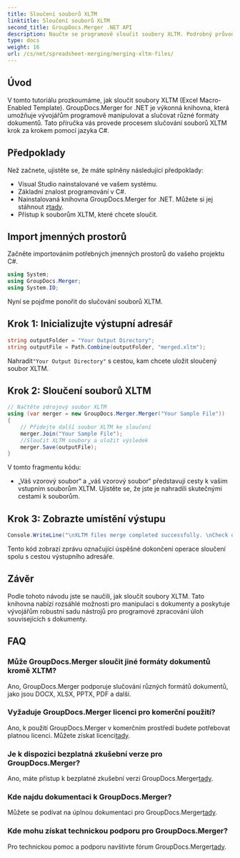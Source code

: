 ```yaml
---
title: Sloučení souborů XLTM
linktitle: Sloučení souborů XLTM
second_title: GroupDocs.Merger .NET API
description: Naučte se programově sloučit soubory XLTM. Podrobný průvodce s příklady kódu.
type: docs
weight: 16
url: /cs/net/spreadsheet-merging/merging-xltm-files/
---
```

## Úvod
V tomto tutoriálu prozkoumáme, jak sloučit soubory XLTM (Excel Macro-Enabled Template). GroupDocs.Merger for .NET je výkonná knihovna, která umožňuje vývojářům programově manipulovat a slučovat různé formáty dokumentů. Tato příručka vás provede procesem slučování souborů XLTM krok za krokem pomocí jazyka C#.
## Předpoklady
Než začnete, ujistěte se, že máte splněny následující předpoklady:
- Visual Studio nainstalované ve vašem systému.
- Základní znalost programování v C#.
-  Nainstalovaná knihovna GroupDocs.Merger for .NET. Můžete si jej stáhnout z[tady](https://releases.groupdocs.com/merger/net/).
- Přístup k souborům XLTM, které chcete sloučit.

## Import jmenných prostorů
Začněte importováním potřebných jmenných prostorů do vašeho projektu C#.
```csharp
using System; 
using GroupDocs.Merger;
using System.IO;
```

Nyní se pojďme ponořit do slučování souborů XLTM.
## Krok 1: Inicializujte výstupní adresář
```csharp
string outputFolder = "Your Output Directory";
string outputFile = Path.Combine(outputFolder, "merged.xltm");
```
 Nahradit`"Your Output Directory"` s cestou, kam chcete uložit sloučený soubor XLTM.
## Krok 2: Sloučení souborů XLTM
```csharp
// Načtěte zdrojový soubor XLTM
using (var merger = new GroupDocs.Merger.Merger("Your Sample File"))
{
    // Přidejte další soubor XLTM ke sloučení
    merger.Join("Your Sample File");
    //Sloučit XLTM soubory a uložit výsledek
    merger.Save(outputFile);
}
```
V tomto fragmentu kódu:
- „Váš vzorový soubor“ a „váš vzorový soubor“ představují cesty k vašim vstupním souborům XLTM. Ujistěte se, že jste je nahradili skutečnými cestami k souborům.
## Krok 3: Zobrazte umístění výstupu
```csharp
Console.WriteLine("\nXLTM files merge completed successfully. \nCheck output in {0}", outputFolder);
```
Tento kód zobrazí zprávu označující úspěšné dokončení operace sloučení spolu s cestou výstupního adresáře.

## Závěr
Podle tohoto návodu jste se naučili, jak sloučit soubory XLTM. Tato knihovna nabízí rozsáhlé možnosti pro manipulaci s dokumenty a poskytuje vývojářům robustní sadu nástrojů pro programové zpracování úloh souvisejících s dokumenty.

## FAQ
### Může GroupDocs.Merger sloučit jiné formáty dokumentů kromě XLTM?
Ano, GroupDocs.Merger podporuje slučování různých formátů dokumentů, jako jsou DOCX, XLSX, PPTX, PDF a další.
### Vyžaduje GroupDocs.Merger licenci pro komerční použití?
 Ano, k použití GroupDocs.Merger v komerčním prostředí budete potřebovat platnou licenci. Můžete získat licenci[tady](https://purchase.groupdocs.com/buy).
### Je k dispozici bezplatná zkušební verze pro GroupDocs.Merger?
 Ano, máte přístup k bezplatné zkušební verzi GroupDocs.Merger[tady](https://releases.groupdocs.com/).
### Kde najdu dokumentaci k GroupDocs.Merger?
Můžete se podívat na úplnou dokumentaci pro GroupDocs.Merger[tady](https://reference.groupdocs.com/merger/net/).
### Kde mohu získat technickou podporu pro GroupDocs.Merger?
 Pro technickou pomoc a podporu navštivte fórum GroupDocs.Merger[tady](https://forum.groupdocs.com/c/merger/32).